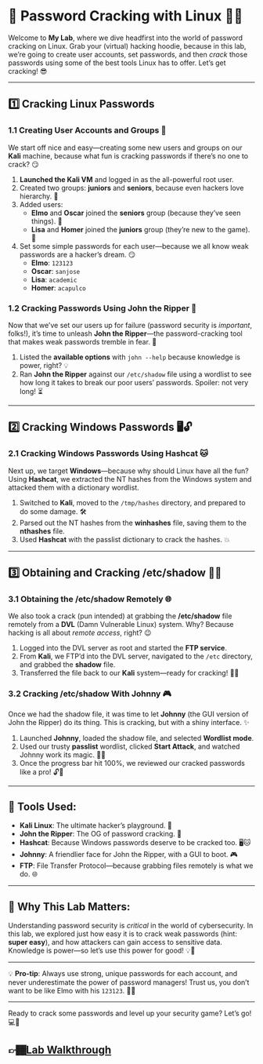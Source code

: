# 🔐 Password Cracking with Linux 🐧💥

Welcome to **My Lab**, where we dive headfirst into the world of password cracking on Linux. Grab your (virtual) hacking hoodie, because in this lab, we’re going to create user accounts, set passwords, and then *crack* those passwords using some of the best tools Linux has to offer. Let’s get cracking! 😎

---

## 1️⃣ Cracking Linux Passwords

### 1.1 Creating User Accounts and Groups 👥
We start off nice and easy—creating some new users and groups on our **Kali** machine, because what fun is cracking passwords if there’s no one to crack? 😏

1. **Launched the Kali VM** and logged in as the all-powerful root user.  
2. Created two groups: **juniors** and **seniors**, because even hackers love hierarchy. 💼  
3. Added users:  
   - **Elmo** and **Oscar** joined the **seniors** group (because they’ve seen things). 🧓  
   - **Lisa** and **Homer** joined the **juniors** group (they’re new to the game). 🍼  
4. Set some simple passwords for each user—because we all know weak passwords are a hacker’s dream. 😏
   - **Elmo**: `123123`  
   - **Oscar**: `sanjose`  
   - **Lisa**: `academic`  
   - **Homer**: `acapulco`

### 1.2 Cracking Passwords Using John the Ripper 🦾

Now that we’ve set our users up for failure (password security is *important*, folks!), it’s time to unleash **John the Ripper**—the password-cracking tool that makes weak passwords tremble in fear. 👻

1. Listed the **available options** with `john --help` because knowledge is power, right? 💡  
2. Ran **John the Ripper** against our `/etc/shadow` file using a wordlist to see how long it takes to break our poor users’ passwords. Spoiler: not very long! ⏳

---

## 2️⃣ Cracking Windows Passwords 🖥️🔓

### 2.1 Cracking Windows Passwords Using Hashcat 🐱

Next up, we target **Windows**—because why should Linux have all the fun? Using **Hashcat**, we extracted the NT hashes from the Windows system and attacked them with a dictionary wordlist.

1. Switched to **Kali**, moved to the `/tmp/hashes` directory, and prepared to do some damage. 🛠️  
2. Parsed out the NT hashes from the **winhashes** file, saving them to the **nthashes** file.  
3. Used **Hashcat** with the passlist dictionary to crack the hashes. 💥

---

## 3️⃣ Obtaining and Cracking /etc/shadow 🕵️‍♂️

### 3.1 Obtaining the /etc/shadow Remotely 🌐

We also took a crack (pun intended) at grabbing the **/etc/shadow** file remotely from a **DVL** (Damn Vulnerable Linux) system. Why? Because hacking is all about *remote access*, right? 😉

1. Logged into the DVL server as root and started the **FTP service**.  
2. From **Kali**, we FTP’d into the DVL server, navigated to the `/etc` directory, and grabbed the **shadow** file.  
3. Transferred the file back to our **Kali** system—ready for cracking! 🏴‍☠️

### 3.2 Cracking /etc/shadow With Johnny 🎮

Once we had the shadow file, it was time to let **Johnny** (the GUI version of John the Ripper) do its thing. This is cracking, but with a shiny interface. ✨

1. Launched **Johnny**, loaded the shadow file, and selected **Wordlist mode**.  
2. Used our trusty **passlist** wordlist, clicked **Start Attack**, and watched Johnny work its magic. 🧙‍♂️  
3. Once the progress bar hit 100%, we reviewed our cracked passwords like a pro! 🔓🎉

---

## 🔧 Tools Used:

- **Kali Linux**: The ultimate hacker’s playground. 🐉  
- **John the Ripper**: The OG of password cracking. 🔨  
- **Hashcat**: Because Windows passwords deserve to be cracked too. 🖥️🐱  
- **Johnny**: A friendlier face for John the Ripper, with a GUI to boot. 🎮  
- **FTP**: File Transfer Protocol—because grabbing files remotely is what we do. 🌐

---

## 🌈 Why This Lab Matters:

Understanding password security is *critical* in the world of cybersecurity. In this lab, we explored just how easy it is to crack weak passwords (hint: **super easy**), and how attackers can gain access to sensitive data. Knowledge is power—so let’s use this power for good! 💡🔐

---

💡 **Pro-tip**: Always use strong, unique passwords for each account, and never underestimate the power of password managers! Trust us, you don’t want to be like Elmo with his `123123`. 😬🔑

---

Ready to crack some passwords and level up your security game? Let’s go! 💻🚀
## 👉🏾[Lab Walkthrough]()
